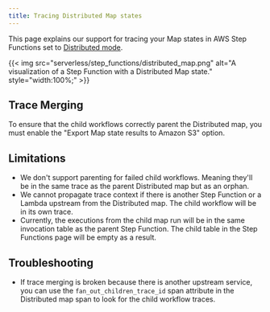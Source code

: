```yaml
---
title: Tracing Distributed Map states
---
```


This page explains our support for tracing your Map states in AWS Step Functions set to [Distributed mode][1].

{{< img src="serverless/step_functions/distributed_map.png" alt="A visualization of a Step Function with a Distributed Map state." style="width:100%;" >}}

## Trace Merging
To ensure that the child workflows correctly parent the Distributed map, you must enable the "Export Map state results to Amazon S3" option.

## Limitations
- We don't support parenting for failed child workflows. Meaning they'll be in the same trace as the parent Distributed map but as an orphan.
- We cannot propagate trace context if there is another Step Function or a Lambda upstream from the Distributed map. The child workflow will be in its own trace.
- Currently, the executions from the child map run will be in the same invocation table as the parent Step Function. The child table in the Step Functions page will be empty as a result.

## Troubleshooting
- If trace merging is broken because there is another upstream service, you can use the `fan_out_children_trace_id` span attribute in the Distributed map span to look for the child workflow traces.


[1]: https://docs.aws.amazon.com/step-functions/latest/dg/state-map-distributed.html
